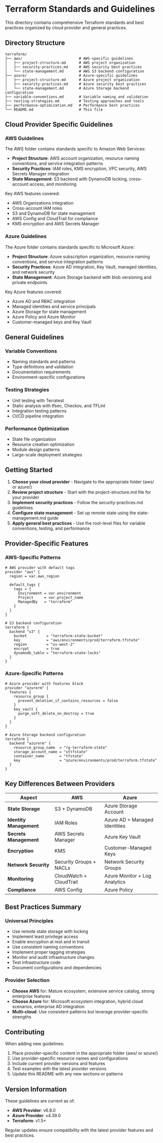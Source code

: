 # Terraform Standards and Guidelines

This directory contains comprehensive Terraform standards and best practices organized by cloud provider and general practices.

## Directory Structure

```
terraform/
├── aws/                          # AWS-specific guidelines
│   ├── project-structure.md      # AWS project organization
│   ├── security-practices.md     # AWS security best practices
│   └── state-management.md       # AWS S3 backend configuration
├── azure/                        # Azure-specific guidelines
│   ├── project-structure.md      # Azure project organization
│   ├── security-practices.md     # Azure security best practices
│   └── state-management.md       # Azure Storage backend configuration
├── variable-conventions.md       # Variable naming and validation
├── testing-strategies.md         # Testing approaches and tools
├── performance-optimization.md   # Performance best practices
└── README.md                     # This file
```

## Cloud Provider Specific Guidelines

### AWS Guidelines
The AWS folder contains standards specific to Amazon Web Services:

- **Project Structure**: AWS account organization, resource naming conventions, and service integration patterns
- **Security Practices**: IAM roles, KMS encryption, VPC security, AWS Secrets Manager integration
- **State Management**: S3 backend with DynamoDB locking, cross-account access, and monitoring

Key AWS features covered:
- AWS Organizations integration
- Cross-account IAM roles
- S3 and DynamoDB for state management
- AWS Config and CloudTrail for compliance
- KMS encryption and AWS Secrets Manager

### Azure Guidelines
The Azure folder contains standards specific to Microsoft Azure:

- **Project Structure**: Azure subscription organization, resource naming conventions, and service integration patterns
- **Security Practices**: Azure AD integration, Key Vault, managed identities, and network security
- **State Management**: Azure Storage backend with blob versioning and private endpoints

Key Azure features covered:
- Azure AD and RBAC integration
- Managed identities and service principals
- Azure Storage for state management
- Azure Policy and Azure Monitor
- Customer-managed keys and Key Vault

## General Guidelines

### Variable Conventions
- Naming standards and patterns
- Type definitions and validation
- Documentation requirements
- Environment-specific configurations

### Testing Strategies
- Unit testing with Terratest
- Static analysis with tfsec, Checkov, and TFLint
- Integration testing patterns
- CI/CD pipeline integration

### Performance Optimization
- State file organization
- Resource creation optimization
- Module design patterns
- Large-scale deployment strategies

## Getting Started

1. **Choose your cloud provider** - Navigate to the appropriate folder (aws/ or azure/)
2. **Review project structure** - Start with the project-structure.md file for your provider
3. **Implement security practices** - Follow the security-practices.md guidelines
4. **Configure state management** - Set up remote state using the state-management.md guide
5. **Apply general best practices** - Use the root-level files for variable conventions, testing, and performance

## Provider-Specific Features

### AWS-Specific Patterns
```hcl
# AWS provider with default tags
provider "aws" {
  region = var.aws_region
  
  default_tags {
    tags = {
      Environment = var.environment
      Project     = var.project_name
      ManagedBy   = "terraform"
    }
  }
}

# S3 backend configuration
terraform {
  backend "s3" {
    bucket         = "terraform-state-bucket"
    key            = "aws/environments/prod/terraform.tfstate"
    region         = "us-west-2"
    encrypt        = true
    dynamodb_table = "terraform-state-locks"
  }
}
```

### Azure-Specific Patterns
```hcl
# Azure provider with features block
provider "azurerm" {
  features {
    resource_group {
      prevent_deletion_if_contains_resources = false
    }
    key_vault {
      purge_soft_delete_on_destroy = true
    }
  }
}

# Azure Storage backend configuration
terraform {
  backend "azurerm" {
    resource_group_name  = "rg-terraform-state"
    storage_account_name = "sttfstate"
    container_name       = "tfstate"
    key                  = "azure/environments/prod/terraform.tfstate"
  }
}
```

## Key Differences Between Providers

| Aspect | AWS | Azure |
|--------|-----|-------|
| **State Storage** | S3 + DynamoDB | Azure Storage Account |
| **Identity Management** | IAM Roles | Azure AD + Managed Identities |
| **Secrets Management** | AWS Secrets Manager | Azure Key Vault |
| **Encryption** | KMS | Customer-Managed Keys |
| **Network Security** | Security Groups + NACLs | Network Security Groups |
| **Monitoring** | CloudWatch + CloudTrail | Azure Monitor + Log Analytics |
| **Compliance** | AWS Config | Azure Policy |

## Best Practices Summary

### Universal Principles
- Use remote state storage with locking
- Implement least privilege access
- Enable encryption at rest and in transit
- Use consistent naming conventions
- Implement proper tagging strategies
- Monitor and audit infrastructure changes
- Test infrastructure code
- Document configurations and dependencies

### Provider Selection
- **Choose AWS** for: Mature ecosystem, extensive service catalog, strong enterprise features
- **Choose Azure** for: Microsoft ecosystem integration, hybrid cloud scenarios, enterprise AD integration
- **Multi-cloud**: Use consistent patterns but leverage provider-specific strengths

## Contributing

When adding new guidelines:
1. Place provider-specific content in the appropriate folder (aws/ or azure/)
2. Use provider-specific resource names and configurations
3. Include current provider versions and features
4. Test examples with the latest provider versions
5. Update this README with any new sections or patterns

## Version Information

These guidelines are current as of:
- **AWS Provider**: v6.8.0
- **Azure Provider**: v4.39.0
- **Terraform**: v1.5+

Regular updates ensure compatibility with the latest provider features and best practices.